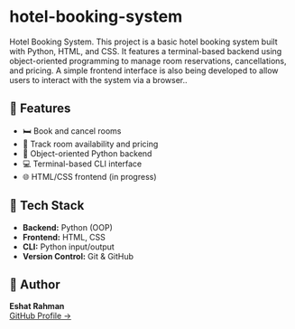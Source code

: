# hotel-booking-system
<p>Hotel Booking System. This project is a basic hotel booking system built with Python, HTML, and CSS. It features a terminal-based backend using object-oriented programming to manage room reservations, cancellations, and pricing. A simple frontend interface is also being developed to allow users to interact with the system via a browser..</p>
<h2>🚀 Features</h2>

<ul>
  <li>🛏️ Book and cancel rooms</li>
  <li>📅 Track room availability and pricing</li>
  <li>🧠 Object-oriented Python backend</li>
  <li>💻 Terminal-based CLI interface</li>
  <li>🌐 HTML/CSS frontend (in progress)</li>
</ul>

<h2>📁 Tech Stack</h2>

<ul>
  <li><b>Backend:</b> Python (OOP)</li>
  <li><b>Frontend:</b> HTML, CSS</li>
  <li><b>CLI:</b> Python input/output</li>
  <li><b>Version Control:</b> Git & GitHub</li>
</ul>



<h2>🙋 Author</h2>

<p><strong>Eshat Rahman</strong><br>
<a href="https://github.com/eshat69">GitHub Profile →</a></p>

